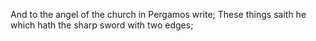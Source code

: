 And to the angel of the church in Pergamos write; These things saith he which hath the sharp sword with two edges;
